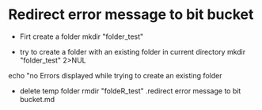 # Redirect error message to bit bucket

- Firt create a folder
mkdir "folder_test"

- try to create a folder with an existing folder in current directory
mkdir "folder_test" 2>NUL 

echo "no Errors displayed while trying to create an existing folder

- delete temp folder
rmdir "foldeR_test"
. \ r e d i r e c t   e r r o r   m e s s a g e   t o   b i t   b u c k e t . m d  
 
